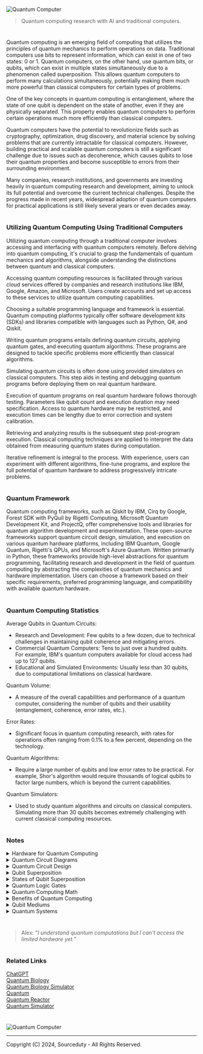 ![Quantum Computer](https://github.com/sourceduty/Quantum/assets/123030236/0ce4f664-aaf3-4513-b065-583eb8aebbc1)

> Quantum computing research with AI and traditional computers.

#

Quantum computing is an emerging field of computing that utilizes the principles of quantum mechanics to perform operations on data. Traditional computers use bits to represent information, which can exist in one of two states: 0 or 1. Quantum computers, on the other hand, use quantum bits, or qubits, which can exist in multiple states simultaneously due to a phenomenon called superposition. This allows quantum computers to perform many calculations simultaneously, potentially making them much more powerful than classical computers for certain types of problems.

One of the key concepts in quantum computing is entanglement, where the state of one qubit is dependent on the state of another, even if they are physically separated. This property enables quantum computers to perform certain operations much more efficiently than classical computers.

Quantum computers have the potential to revolutionize fields such as cryptography, optimization, drug discovery, and material science by solving problems that are currently intractable for classical computers. However, building practical and scalable quantum computers is still a significant challenge due to issues such as decoherence, which causes qubits to lose their quantum properties and become susceptible to errors from their surrounding environment.

Many companies, research institutions, and governments are investing heavily in quantum computing research and development, aiming to unlock its full potential and overcome the current technical challenges. Despite the progress made in recent years, widespread adoption of quantum computers for practical applications is still likely several years or even decades away.

#
### Utilizing Quantum Computing Using Traditional Computers

Utilizing quantum computing through a traditional computer involves accessing and interfacing with quantum computers remotely. Before delving into quantum computing, it's crucial to grasp the fundamentals of quantum mechanics and algorithms, alongside understanding the distinctions between quantum and classical computers.

Accessing quantum computing resources is facilitated through various cloud services offered by companies and research institutions like IBM, Google, Amazon, and Microsoft. Users create accounts and set up access to these services to utilize quantum computing capabilities.

Choosing a suitable programming language and framework is essential. Quantum computing platforms typically offer software development kits (SDKs) and libraries compatible with languages such as Python, Q#, and Qiskit.

Writing quantum programs entails defining quantum circuits, applying quantum gates, and executing quantum algorithms. These programs are designed to tackle specific problems more efficiently than classical algorithms.

Simulating quantum circuits is often done using provided simulators on classical computers. This step aids in testing and debugging quantum programs before deploying them on real quantum hardware.

Execution of quantum programs on real quantum hardware follows thorough testing. Parameters like qubit count and execution duration may need specification. Access to quantum hardware may be restricted, and execution times can be lengthy due to error correction and system calibration.

Retrieving and analyzing results is the subsequent step post-program execution. Classical computing techniques are applied to interpret the data obtained from measuring quantum states during computation.

Iterative refinement is integral to the process. With experience, users can experiment with different algorithms, fine-tune programs, and explore the full potential of quantum hardware to address progressively intricate problems.

#
### Quantum Framework

Quantum computing frameworks, such as Qiskit by IBM, Cirq by Google, Forest SDK with PyQuil by Rigetti Computing, Microsoft Quantum Development Kit, and ProjectQ, offer comprehensive tools and libraries for quantum algorithm development and experimentation. These open-source frameworks support quantum circuit design, simulation, and execution on various quantum hardware platforms, including IBM Quantum, Google Quantum, Rigetti's QPUs, and Microsoft's Azure Quantum. Written primarily in Python, these frameworks provide high-level abstractions for quantum programming, facilitating research and development in the field of quantum computing by abstracting the complexities of quantum mechanics and hardware implementation. Users can choose a framework based on their specific requirements, preferred programming language, and compatibility with available quantum hardware.

#
### Quantum Computing Statistics

Average Qubits in Quantum Circuits:

- Research and Development: Few qubits to a few dozen, due to technical challenges in maintaining qubit coherence and mitigating errors.
- Commercial Quantum Computers: Tens to just over a hundred qubits. For example, IBM's quantum computers available for cloud access had up to 127 qubits.
- Educational and Simulated Environments: Usually less than 30 qubits, due to computational limitations on classical hardware.

Quantum Volume:

- A measure of the overall capabilities and performance of a quantum computer, considering the number of qubits and their usability (entanglement, coherence, error rates, etc.).

Error Rates:

- Significant focus in quantum computing research, with rates for operations often ranging from 0.1% to a few percent, depending on the technology.

Quantum Algorithms:

- Require a large number of qubits and low error rates to be practical. For example, Shor's algorithm would require thousands of logical qubits to factor large numbers, which is beyond the current capabilities.

Quantum Simulators:

- Used to study quantum algorithms and circuits on classical computers. Simulating more than 30 qubits becomes extremely challenging with current classical computing resources.

#
### Notes

<details><summary>Hardware for Quantum Computing</summary>
<br>

Computer hardware for quantum computing is specialized and designed to manipulate and control qubits, the basic units of quantum information. There are various approaches to building quantum computers, each requiring specific hardware components tailored to their implementation. Some of the key hardware components used in different quantum computing architectures include:

1. Qubits: Qubits are the quantum equivalent of classical bits and form the basic units of information in a quantum computer. Unlike classical bits, which can only exist in states of 0 or 1, qubits can exist in superposition states, allowing them to represent both 0 and 1 simultaneously. Common physical implementations of qubits include:

- Superconducting qubits: These are typically implemented using superconducting circuits cooled to extremely low temperatures. They are manipulated using microwave pulses and are the basis for many quantum computing platforms, such as those developed by IBM and Google.
   
- Trapped ions: In this approach, qubits are encoded in the internal energy levels of individual ions trapped in an electromagnetic field. Laser pulses are used to manipulate the ions' quantum states.
   
- Quantum dots: Quantum dots are semiconductor structures that can trap single electrons. The spin of the electron can be used as a qubit, with manipulation achieved through electromagnetic fields.

2. Control and Measurement Systems: Quantum computers require precise control over qubits to perform operations and measurements. This involves the use of sophisticated control systems, including:

- Microwave and radiofrequency sources: These sources generate the pulses needed to manipulate qubits, such as applying quantum gates.
   
- Magnetic and electric field generators: These devices are used to control the environment of qubits, such as tuning their energy levels.
   
- Cryogenic systems: Many quantum computing platforms operate at cryogenic temperatures to reduce decoherence and maintain qubit stability. Cryogenic systems typically include dilution refrigerators or cryostats.

3. Quantum Gates and Circuits: Quantum algorithms are implemented using sequences of quantum gates, which perform operations on qubits. Hardware components for implementing quantum gates include:

- Coupling elements: These elements facilitate interactions between qubits, allowing for two-qubit gates, which are essential for universal quantum computation.
   
- Single-qubit gates: These gates manipulate individual qubits, such as rotating their quantum states or changing their phases.
   
- Error correction components: Quantum error correction codes are necessary to mitigate errors introduced during computation due to noise and decoherence. Hardware components for error correction include ancilla qubits and error syndrome measurement devices.

4. Readout and Measurement Systems: At the end of a computation, quantum computers need to read out the state of the qubits to extract the result. This typically involves measurement devices such as:

- Quantum state readout circuits: These circuits are used to measure the state of qubits, typically by detecting electromagnetic signals emitted by the qubits.
   
- Classical interface components: Classical electronics are used to process and interpret the measurement results obtained from the quantum hardware.

Overall, building hardware for quantum computing requires a multidisciplinary approach, combining expertise in quantum physics, condensed matter physics, electrical engineering, and materials science, among other fields. Additionally, as the field of quantum computing continues to advance, researchers are constantly developing new hardware innovations to improve qubit coherence, scalability, and error correction capabilities.

<br>
</details>

<details><summary>Quantum Circuit Diagrams</summary>
<br>

In quantum computing, there are several types of diagrams used to represent quantum circuits and operations on qubits:

1. Quantum Circuit Diagrams: Quantum circuit diagrams represent the sequence of quantum gates applied to qubits in a circuit. Each gate is represented by a box, and lines connecting the boxes denote qubits. Quantum circuit diagrams are widely used to visualize and analyze quantum algorithms and computations.


Quantum Teleportation Circuit:
```
      ┌───┐     ┌───┐     ┌───┐          ┌───┐     
q_0: ─┤ H ├──■──┤ X ├──■──┤ X ├──■───────┤ X ├──────
      └───┘┌─┴─┐└─┬─┘┌─┴─┐└─┬─┘┌─┴─┐     └─┬─┘┌───┐
q_1: ─────┤ X ├──■──┤ X ├──■──┤ X ├──■──────┼──┤ X ├
           └───┘     └───┘     └───┘┌─┴─┐┌───┴──┐└─┬─┘
q_2: ──────────────────────────────┤ X ├┤ U1(π) ├──■──
                                    └───┘└───────┘
```

Grover's Algorithm Circuit:
```
             ┌───┐     ┌───────────┐┌───┐     ┌───┐»
q_0: ────────┤ H ├─────┤0          ├┤ H ├─────┤ X ├»
             ├───┤┌───┐│           │├───┤┌───┐└─┬─┘»
q_1: ────────┤ H ├┤ X ├┤1          ├┤ H ├┤ X ├──■──»
        ┌───┐└───┘└─┬─┘│           │└───┘└─┬─┘     »
q_2: ───┤ H ├───────■──┤2 QFT_dagger ├──────■──────»
        └───┘          └───────────┘              »
```

Superdense Coding Circuit:
```
             ┌───┐┌───┐┌─────┐┌───┐     
alice_0: ────┤ H ├┤ X ├┤ I ├┤ H ├─────
             ├───┤└─┬─┘└─────┘└───┘     
alice_1: ────┤ H ├──■──────────────────
        ┌───┐└─┬─┘┌───┐┌─────┐┌───┐     
  bob_0: ┤ H ├──■──┤ X ├┤ I ├┤ H ├─────
        └───┘┌───┐└─┬─┘└─────┘└───┘     
  bob_1: ─────┤ H ├──■──────────────────
             └───┘                   
```

2. Bloch Sphere Diagrams: Bloch sphere diagrams represent the state of a single qubit geometrically. The Bloch sphere is a unit sphere where each point on the surface corresponds to a possible quantum state of the qubit. Bloch sphere diagrams are helpful for visualizing the effects of single-qubit gates and understanding qubit rotations.

3. Quantum State Vector Diagrams: Quantum state vector diagrams represent the state of multiple qubits using a vector in a high-dimensional complex vector space. Each component of the vector corresponds to a possible quantum state of the qubits. State vector diagrams are useful for understanding the evolution of quantum states under the action of quantum gates.

4. Entanglement Diagrams: Entanglement diagrams illustrate the entanglement relationships between qubits in a quantum system. They show how qubits are correlated or entangled with each other, which is a fundamental aspect of quantum information processing. Entanglement diagrams help in understanding and analyzing quantum algorithms that exploit entanglement.

5. Error Correction Diagrams: Error correction diagrams represent the processes involved in quantum error correction protocols. These diagrams illustrate how errors are detected, localized, and corrected using techniques such as quantum error correction codes and fault-tolerant quantum computing methods.

6. Time-Evolution Diagrams: Time-evolution diagrams illustrate the evolution of a quantum system over time under the action of various quantum operations. These diagrams show how the state of the qubits changes as the quantum computation progresses, providing insights into the dynamics of quantum algorithms.

<br>
</details>

<details><summary>Quantum Circuit Design</summary>
<br>

Quantum circuit design is a crucial aspect of quantum computing, involving the creation of circuits composed of quantum gates to perform specific computational tasks. Here's a general overview of quantum circuit design:

1. Quantum Gates: Quantum gates are analogous to classical logic gates but operate on quantum bits (qubits). Each quantum gate performs a specific operation on one or more qubits. Examples include the Hadamard gate, Pauli gates (X, Y, Z), CNOT (Controlled-NOT) gate, and others.

All Quantum Gates:
1. Pauli-X gate (or NOT gate)
2. Pauli-Y gate
3. Pauli-Z gate
4. Hadamard gate
5. Phase gate (also known as S gate or P gate)
6. T gate
7. CNOT gate (Controlled-NOT gate)
8. CCNOT gate (Toffoli gate or Controlled-Controlled-NOT gate)
9. SWAP gate
10. Controlled-U gate
11. U3 gate (also known as arbitrary single-qubit rotation gate)
12. U2 gate
13. U1 gate
14. Controlled-phase gate (CPHASE gate)
15. Fredkin gate (Controlled-SWAP gate)

2. Quantum Circuits: Quantum circuits consist of a series of quantum gates applied to qubits. These circuits represent the sequence of operations necessary to perform a quantum computation. Quantum circuits are typically represented graphically, with qubits represented as lines and gates as boxes connected to these lines.
   
```
      ┌───┐     ┌───┐     ┌───┐          ┌───┐
q_0: ─┤ H ├──■──┤ X ├──■──┤ X ├──■───────┤ X ├───────
      └───┘┌─┴─┐└─┬─┘┌─┴─┐└─┬─┘┌─┴─┐     └─┬─┘┌───┐
q_1: ─────┤ X ├──■──┤ X ├──■──┤ X ├──■──────┼──┤ X ├
           └───┘     └───┘     └───┘┌─┴─┐┌───┴──┐└─┬─┘
q_2: ──────────────────────────────┤ X ├┤ U1(π) ├──■──
                                    └───┘└───────┘
```

The diagram represents a quantum circuit. In quantum computing, circuits are graphical representations of the sequence of quantum gates applied to qubits in order to perform a specific quantum computation or algorithm.

Each horizontal line in the diagram represents a qubit, denoted as q_0, q_1, and q_2 in this case. The boxes on the lines represent quantum gates applied to those qubits. The lines connecting the boxes indicate the flow of information or entanglement between qubits.

The specific gates used in this circuit are the Hadamard gate (H), the Controlled-NOT gate (X), and the U1 gate with a rotation of π (pi). These gates perform various operations on the qubits, such as putting qubits into superposition, entangling qubits, and applying phase shifts.

Overall, the diagram provides a visual representation of the quantum circuit, allowing for easy understanding and analysis of the operations performed on the qubits.

3. Quantum Algorithm Design: Quantum circuit design often begins with the development of quantum algorithms. These are algorithms specifically designed to exploit the principles of quantum mechanics to solve computational problems more efficiently than classical algorithms. Examples include Shor's algorithm for factoring large numbers and Grover's algorithm for unstructured search.

4. Gate Decomposition: Quantum gates are typically implemented using a small set of basic gates. Complex gates may need to be decomposed into sequences of simpler gates to be implemented on current quantum hardware. Gate decomposition is a critical step in quantum circuit design, involving techniques such as gate synthesis and gate compilation.

5. Gate Optimization: Quantum circuits can be optimized to reduce the number of gates, the depth of the circuit, or other metrics to improve performance or reduce error rates. Optimization techniques include gate cancellation, gate commutation, and gate merging.

6. Error Correction: Quantum circuits must also consider error correction techniques to mitigate the effects of noise and errors inherent in quantum hardware. Techniques such as quantum error correction codes and fault-tolerant quantum computing methods are crucial for building reliable quantum circuits.

7. Simulation and Verification: Before running on actual quantum hardware, quantum circuits are often simulated on classical computers to predict their behavior and verify correctness. Quantum circuit simulators allow researchers to analyze and debug quantum algorithms and circuits before physical implementation.

8. Physical Constraints: Quantum circuit design must also consider the limitations of current and near-future quantum hardware, such as qubit connectivity, gate fidelities, and decoherence times. Designing circuits that are compatible with the constraints of available hardware is essential for practical quantum computing.

Overall, quantum circuit design is a multidisciplinary field that combines aspects of quantum mechanics, computer science, and electrical engineering to develop efficient and reliable quantum algorithms and circuits. As quantum computing technology continues to advance, the importance of effective quantum circuit design will only grow.

<br>
</details>

<details><summary>Qubit Superposition</summary>
<br>

Superposition of qubits is a fundamental concept in quantum computing that allows qubits to exist in multiple states simultaneously. In classical computing, a bit can be in one of two states: 0 or 1. In contrast, a qubit in a quantum computer can be in a superposition of both 0 and 1 states simultaneously.

Mathematically, the state of a qubit can be represented by a vector in a complex vector space, typically denoted as |ψ⟩ = α|0⟩ + β|1⟩, where α and β are complex numbers representing the probability amplitudes of the qubit being in the states |0⟩ and |1⟩ respectively, and |α|^2 + |β|^2 = 1 to ensure normalization.

When a qubit is in superposition, it can represent multiple possibilities at the same time. This enables quantum computers to perform many calculations simultaneously, providing a potential advantage over classical computers for certain types of problems.

An important property of superposition is that when a measurement is performed on a qubit in superposition, it "collapses" into one of the basis states (|0⟩ or |1⟩) with a probability determined by the squared magnitudes of α and β. This probabilistic nature is intrinsic to quantum mechanics and leads to unique computational properties in quantum computing algorithms.

Superposition of qubits is a key resource in quantum algorithms such as Grover's algorithm for unstructured search and Shor's algorithm for integer factorization, which are exponentially faster than their classical counterparts for certain problems. Harnessing superposition effectively is crucial for realizing the full potential of quantum computing.

<br>
</details>

<details><summary>States of Qubit Superposition</summary>
<br>

1. Equal Superposition:
   |ψ⟩ = 1/√2(|0⟩ + |1⟩)

   In this state, the qubit is equally likely to be measured in the |0⟩ state or the |1⟩ state. It is often achieved using the Hadamard gate, which puts the qubit in a superposition of both |0⟩ and |1⟩ states with equal probability amplitudes.

2. Hadamard Superposition (Positive Phase):
   |ψ⟩ = 1/√2(|0⟩ + |1⟩)

   This state is similar to the equal superposition, where the qubit has equal probability of being in the |0⟩ state or the |1⟩ state. It is achieved using the Hadamard gate.

3. Hadamard Superposition (Negative Phase):
   |ψ⟩ = 1/√2(|0⟩ - |1⟩)

   This state is similar to the equal superposition but with a negative phase. It means that there's a phase difference between the |0⟩ and |1⟩ states, resulting in different interference patterns when combined with other qubits. It is achieved using the Hadamard gate followed by a phase shift gate.

4. X-Basis Superposition:
   |ψ⟩ = 1/√2(|+⟩ + |-⟩)

   This state is another equal superposition, but in a different basis called the X-basis. Here, |+⟩ and |-⟩ are states obtained by rotating the |0⟩ and |1⟩ states by 45 degrees around the X-axis of the Bloch sphere. It is achieved using a Hadamard gate followed by a phase shift gate.

5. Y-Basis Superposition:
   |ψ⟩ = 1/√2(|i⟩ + |-i⟩)

   This state is a superposition in the Y-basis, where |i⟩ and |-i⟩ are states obtained by rotating the |0⟩ and |1⟩ states by 45 degrees around the Y-axis of the Bloch sphere. It is achieved using a Hadamard gate followed by a phase shift gate.

6. Bell State (Entangled Superposition):
   |Φ⁺⟩ = 1/√2(|00⟩ + |11⟩)

   This state represents a maximally entangled state of two qubits. When one qubit is measured, the outcome is perfectly correlated with the other qubit. It's achieved using a combination of Hadamard and CNOT gates.

7. Bell State (Entangled Superposition):
   |Φ⁻⟩ = 1/√2(|00⟩ - |11⟩)

   Similar to the Φ⁺ state, this is another maximally entangled state. However, it differs by a phase factor. Like Φ⁺, it's achieved using a combination of Hadamard and CNOT gates.

8. Bell State (Entangled Superposition):
   |Ψ⁺⟩ = 1/√2(|01⟩ + |10⟩)

   This is yet another example of a maximally entangled state. In this case, the qubits are in a superposition where one is |0⟩ and the other is |1⟩, and vice versa. It's achieved using a combination of Hadamard and CNOT gates.

9. Bell State (Entangled Superposition):
   |Ψ⁻⟩ = 1/√2(|01⟩ - |10⟩)

   Similar to the Ψ⁺ state, this is another maximally entangled state with a different phase factor. It's achieved using a combination of Hadamard and CNOT gates.

10. W-State (Genuine Tripartite Entanglement):
    |W⟩ = 1/√3(|100⟩ + |010⟩ + |001⟩)

    This state represents genuine tripartite entanglement involving three qubits. It's a superposition where one qubit is in the |1⟩ state while the other two are in the |0⟩ state, and all permutations. It's achieved through a series of quantum gates such as Hadamard, Toffoli, and controlled-phase gates.

11. GHZ State (Genuine Tripartite Entanglement):
    |GHZ⟩ = 1/√2(|000⟩ + |111⟩)

    This state, known as the Greenberger-Horne-Zeilinger (GHZ) state, is another example of genuine tripartite entanglement. It represents a superposition where all qubits are in a maximally entangled state. It's achieved using a combination of Hadamard and CNOT gates.

12. Cluster State (Multi-Qubit Entanglement for Quantum Computing):
    |Cluster⟩ = 1/2(|000⟩ + |011⟩ + |101⟩ - |110⟩)

    This state is a resource for one-way quantum computing and is a superposition of all possible configurations of two-qubit entangled states. It's a useful state for implementing quantum algorithms such as measurement-based quantum computing.

13. Arbitrary Superposition:
    |ψ⟩ = α|0⟩ + β|1⟩

    This represents a general superposition state, where α and β are complex probability amplitudes. The coefficients α and β determine the probability of measuring the qubit in the |0⟩ and |1⟩ states respectively. The state can be manipulated using various quantum gates to create custom superposition states tailored to specific quantum algorithms or tasks.

14. Superposition with Phase Shift:
    |ψ⟩ = 1/√2(e^(iφ)|0⟩ + e^(iψ)|1⟩)

    This state represents a superposition with arbitrary phase shifts applied to both |0⟩ and |1⟩ states. The phase shifts are determined by the angles φ and ψ.

15. Dicke State (Multi-Qubit Entanglement):
    |Dicke⟩ = 1/√(n+1) (|100...0⟩ + |010...0⟩ + ... + |001...0⟩)

    This state represents a superposition of all permutations of n qubits with exactly one qubit in the |1⟩ state and the rest in the |0⟩ state. It's a special case of multi-qubit entanglement with specific symmetry properties.

<br>
</details>

<details><summary>Quantum Logic Gates</summary>
<br>

Quantum gates are fundamental building blocks in quantum computing, similar to logic gates in classical computing. They manipulate quantum bits (qubits) through various operations, shaping the foundation of quantum algorithms and circuits. Here's a list of common quantum gates presented in plain text:

1. Pauli-X Gate (X) - Also known as the quantum NOT gate, it flips the state of a qubit (|0⟩ to |1⟩ and vice versa).

2. Pauli-Y Gate (Y) - Rotates a qubit around the Y-axis of the Bloch sphere by π radians.

3. Pauli-Z Gate (Z) - Also known as the phase-flip gate, it leaves the |0⟩ state unchanged but flips the phase of the |1⟩ state.

4. Hadamard Gate (H) - Creates superpositions by transforming |0⟩ to (|0⟩ + |1⟩)/√2 and |1⟩ to (|0⟩ - |1⟩)/√2.

5. S Gate (S) - A phase gate that applies a phase of π/2. It's also known as the sqrt(Z) gate because applying it twice is equivalent to applying a Z gate.

6. T Gate (T) - Similar to the S gate, but applies a π/4 phase shift. Also known as the sqrt(S) gate.

7. CNOT Gate (Controlled-NOT) - A two-qubit gate that flips the second (target) qubit if the first (control) qubit is |1⟩.

8. SWAP Gate - Swaps the states of two qubits.

9. CZ Gate (Controlled-Z) - Applies a Z gate to the second qubit only when the first qubit is in the |1⟩ state.

10. CCNOT Gate (Toffoli Gate) - A three-qubit gate that flips the third qubit if the first two qubits are both in the |1⟩ state.

11. RX Gate - Rotates a qubit around the X-axis of the Bloch sphere by a specified angle.

12. RY Gate - Rotates a qubit around the Y-axis of the Bloch sphere by a specified angle.

13. RZ Gate - Rotates a qubit around the Z-axis of the Bloch sphere by a specified angle.

14. U3 Gate - A general single-qubit rotation gate with three parameters, encompassing all possible single-qubit gates.

15. iSWAP Gate - Swaps two qubits and applies a square root of -1 phase to the swapped states.

These gates are used to manipulate qubit states and are crucial for constructing quantum circuits and algorithms.

<br>
</details>

<details><summary>Quantum Computing Math</summary>
<br>

Quantum computing leverages the principles of quantum mechanics to process information in ways that classical computing cannot. The fundamental math behind quantum computing involves linear algebra, complex numbers, and probability theory. Here's a basic overview:

1. State Vectors: Quantum states are represented by state vectors in a complex vector space. For a single qubit, the state can be represented as \( |\psi\rangle = \alpha|0\rangle + \beta|1\rangle \), where \( |0\rangle \) and \( |1\rangle \) are basis states, and \( \alpha \) and \( \beta \) are complex coefficients that satisfy \( |\alpha|^2 + |\beta|^2 = 1 \).

2. Superposition: A qubit can exist in a superposition of the \( |0\rangle \) and \( |1\rangle \) states, allowing quantum computers to perform computations on multiple states simultaneously.

3. Entanglement: Quantum particles can become entangled, meaning the state of one (no matter how far apart) is dependent on the state of another. This is a key resource for quantum computing.

4. Unitary Transformations: Quantum gates that manipulate qubits are represented by unitary matrices. A unitary transformation \( U \) maintains the norm of the state vector, with \( U^\dagger U = I \), where \( U^\dagger \) is the conjugate transpose of \( U \), and \( I \) is the identity matrix.

5. Measurement: The process of measuring a quantum state collapses it to one of the basis states. The probability of collapsing to a particular state is determined by the squared magnitudes of the state vector's components.

Basic Example: Quantum NOT Gate (X Gate)

The quantum NOT gate, which flips the state of a qubit, can be represented by the Pauli-X matrix:

\[ X = \begin{bmatrix} 0 & 1 \\ 1 & 0 \end{bmatrix} \]

Applying the X gate to a qubit in state \( |0\rangle \) (represented as \( \begin{bmatrix} 1 \\ 0 \end{bmatrix} \)) flips it to \( |1\rangle \) (represented as \( \begin{bmatrix} 0 \\ 1 \end{bmatrix} \)).

Advanced Example: Quantum Fourier Transform (QFT)

The Quantum Fourier Transform is an essential algorithm for quantum computing, used in more complex algorithms like Shor's algorithm. It transforms a quantum state into its frequency domain, and is represented as:

\[ QFT|j\rangle = \frac{1}{\sqrt{N}} \sum_{k=0}^{N-1} e^{2\pi ijk/N} |k\rangle \]

where \( N = 2^n \) for \( n \) qubits, and \( |j\rangle \) and \( |k\rangle \) are computational basis states. The QFT's matrix representation involves complex exponential terms, making it significantly more complex than the operations used in basic quantum gates like the X gate.

<br>
</details>

<details><summary>Benefits of Quantum Computing</summary>
<br>

1. Exponential Speedup for Specific Problems: Quantum computing can significantly outperform classical computing for certain problems, like factorizing large numbers or searching through unsorted databases, thanks to algorithms like Shor's and Grover's.

2. Parallelism through Superposition: Qubits can exist in multiple states at once (superposition), allowing quantum computers to process many possibilities simultaneously, offering a form of parallel processing far beyond classical capabilities.

3. Enhanced Simulation Capabilities: Quantum computers can simulate complex quantum systems far more efficiently than classical computers, benefiting fields such as materials science, chemistry, and physics.

4. Advances in Cryptography: Quantum computing introduces challenges to classical encryption but also presents new secure methods like quantum key distribution, potentially transforming the field of cryptography.

5. Optimization Solutions: Quantum algorithms could provide more efficient solutions to complex optimization problems encountered in logistics, finance, energy management, and other areas.

6. Error Correction and Fault Tolerance: Research into quantum error correction is crucial for practical quantum computing, improving our understanding of quantum theory and information.

7. Quantum Entanglement for Communication: Entanglement enables novel communication techniques like Quantum Key Distribution (QKD), offering potentially unbreakable security based on quantum mechanics.

<br>
</details>

<details><summary>Qubit Mediums</summary>
<br>

Atoms, ions, or molecules can be used as the physical medium to implement qubits in quantum computing. These physical systems are not qubits themselves but are used to represent qubits. Here's a breakdown of how different physical systems serve as the medium for qubits:

Atoms:

Individual atoms can be trapped and manipulated using lasers or magnetic fields to represent qubits. The quantum state of the atom, such as the energy levels of its electrons, can be used to encode information. The superposition of these states represents a qubit.

Ions:

Ions (charged atoms) are commonly used in a form of quantum computing called trapped ion quantum computing. Ions are held in place by electromagnetic fields, and their quantum states (like the spin or energy level) are used as qubits. Lasers are used to manipulate these states.

Molecules:

Molecules can also be used to implement qubits, particularly in systems where quantum states of molecular vibrations, rotations, or electronic states are exploited. These are less common but represent an area of research in quantum computing.

Superconducting Circuits:

In superconducting quantum computers, qubits are represented by the quantum states of superconducting circuits. These circuits are cooled to near absolute zero to achieve superconductivity, allowing the quantum effects to dominate. Superconducting qubits are one of the most advanced and widely used types in current quantum computers.

Photons:

Photons (particles of light) can also be used as qubits. Their polarization states or other quantum properties, such as phase, are used to represent quantum information. Photons are often used in quantum communication and certain types of quantum computing.

Quantum Dots:

Quantum dots are nanoscale semiconductor particles that can confine electrons. The spin or charge states of the electrons in quantum dots can represent qubits. These are typically used in solid-state quantum computing.

Each of these physical systems serves as a medium to encode, manipulate, and read out quantum information. The choice of medium depends on the specific quantum computing technology being developed and the particular advantages and challenges of that technology.

<br>
</details>

<details><summary>Quantum Systems</summary>
<br>

Quantum computing represents a significant leap in the evolution of technology, promising to solve problems far beyond the reach of classical computers. Among the pioneers in this field are IBM, Google, and D-Wave Systems, each taking unique approaches to harnessing quantum power. The IBM Q System One is one of the first commercial quantum computers, accessible via the cloud, offering businesses and researchers the ability to explore quantum computing's potential. Google's Sycamore chip made headlines by achieving quantum supremacy, demonstrating a quantum computer's ability to solve a problem faster than the most powerful classical supercomputers. D-Wave Systems, on the other hand, specializes in quantum annealing, a distinct approach optimized for solving specific optimization problems, setting it apart from the gate-based quantum computers used by IBM and Google. These innovations mark the beginning of a new era in computing, with the potential to revolutionize industries and research fields.

- IBM Q System One: One of the first commercial quantum computers, available through the cloud.
- Google’s Sycamore: Achieved quantum supremacy, demonstrating quantum computing's potential.
- D-Wave Systems: Focuses on quantum annealing, a different approach from gate-based quantum computers, optimized for solving specific types of optimization problems.

The cost of accessing IBM Quantum's computing resources can be considered expensive, especially for high-demand use cases. The "Pay-as-you-go" plan charges $1.60 per second, which can add up quickly for complex or prolonged computations. However, for businesses and researchers working on advanced quantum projects, these costs might be justifiable given the access to cutting-edge quantum technology. The expense depends on the specific needs and the scale of the quantum tasks being performed.

600 seconds × $1.60 per second = $960.00 for 10 minutes

<br>
</details>

#

> Alex: "*I understand quantum computations but I can't access the limited hardware yet.*"

#
### Related Links

[ChatGPT](https://github.com/sourceduty/ChatGPT/tree/main)
<br>
[Quantum Biology](https://chatgpt.com/g/g-xK8fPmlSu-quantum-biology)
<br>
[Quantum Biology Simulator](https://github.com/sourceduty/Quantum_Biology_Simulator)
<br>
[Quantum](https://github.com/sourceduty/Quantum)
<br>
[Quantum Reactor](https://github.com/sourceduty/Quantum_Reactor)
<br>
[Quantum Simulator](https://chat.openai.com/g/g-pfYdV864P-quantum-simulator)

#

![Quantum Computer](https://github.com/user-attachments/assets/f36a34a4-4357-4308-99ea-7422873cd395)

***
Copyright (C) 2024, Sourceduty - All Rights Reserved.
